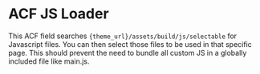 # ACF JS Loader
This ACF field searches `{theme_url}/assets/build/js/selectable` for Javascript files. You can then select those files to be used in that specific page.
This should prevent the need to bundle all custom JS in a globally included file like main.js.